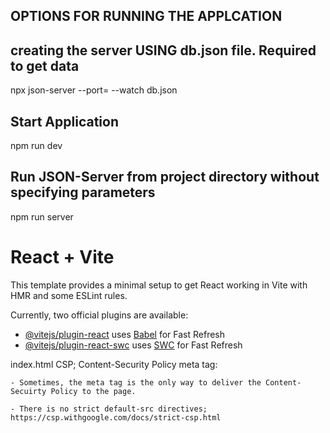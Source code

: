 ## OPTIONS FOR RUNNING THE APPLCATION

## creating the server USING db.json file. Required to get data

npx json-server --port=<portNumberHere> --watch db.json

## Start Application

npm run dev

## Run JSON-Server from project directory without specifying parameters

npm run server

# React + Vite

This template provides a minimal setup to get React working in Vite with HMR and some ESLint rules.

Currently, two official plugins are available:

- [@vitejs/plugin-react](https://github.com/vitejs/vite-plugin-react/blob/main/packages/plugin-react/README.md) uses [Babel](https://babeljs.io/) for Fast Refresh
- [@vitejs/plugin-react-swc](https://github.com/vitejs/vite-plugin-react-swc) uses [SWC](https://swc.rs/) for Fast Refresh

index.html CSP; Content-Security Policy meta tag:

<meta
      http-equiv="Content-Security-Policy"
      content="default-src 'self' data: gap: https://ssl.gstatic.com 'unsafe-eval'; style-src 'self' 'unsafe-inline'; media-src *;**script-src 'self' http://localhost:300/ 'unsafe-inline' 'unsafe-eval';** "
    />

    - Sometimes, the meta tag is the only way to deliver the Content-Secuirty Policy to the page.

    - There is no strict default-src directives; https://csp.withgoogle.com/docs/strict-csp.html

<!--
quandary: the siimplicity of data manipulation based on button click and not user inputs. It is overkill to sanitize the information on the
 -->
